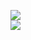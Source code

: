[![](https://img.shields.io/badge/Made%20With-Github%20Spray-lightgrey.svg?style=for-the-badge&logo=github)](https://github.com/Annihil/github-spray#2994)  
[![](https://i.imgur.com/2DrTn0Z.gif)](https://github.com/Annihil/github-spray)